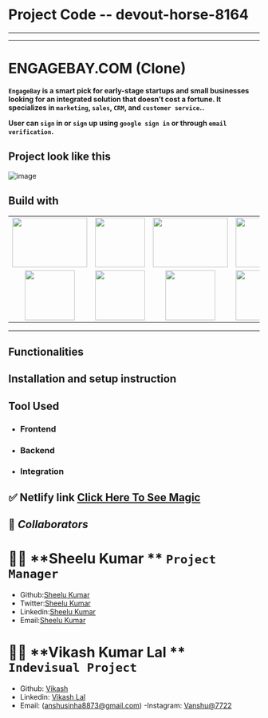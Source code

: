 
# Project Code -- devout-horse-8164
-------------------------------------------------------------------------------------------------------------------------------------------------------------
-------------------------------------------------------------------------------------------------------------------------------------------------------------

# ENGAGEBAY.COM  (Clone)


**`EngageBay` is a smart pick for early-stage startups and small businesses looking for an integrated solution that doesn’t cost a fortune. It specializes in `marketing`, `sales`, `CRM`, and `customer service`..**

**User can `sign` in or `sign` up using `google sign in` or through `email verification`.**

## Project look like this

<!-- ![image](https://user-images.githubusercontent.com/105917542/201535630-643af584-1bf8-4d92-a566-2770f7990cdd.png) -->

![image](https://user-images.githubusercontent.com/105917542/201535789-10270393-cba4-4630-a940-d46977463b3d.png)



## Build with

<table  align=center>
  <tr>
 <td align=center> <img src="https://upload.wikimedia.org/wikipedia/commons/thumb/d/d9/Node.js_logo.svg/1280px-Node.js_logo.svg.png"  height=100   width=150 ></td>
     <td align=center> <img src="https://upload.wikimedia.org/wikipedia/commons/thumb/a/a7/React-icon.svg/1280px-React-icon.svg.png" height=100   ></td>
    <td align=center> <img src="https://upload.wikimedia.org/wikipedia/commons/4/49/Redux.png"  height=100   width=150 ></td>
     <td align=center> <img src="https://img.icons8.com/nolan/64/wikipedia.png"  height=100  ></td>
  </tr><tr><td align=center>  <img src="https://img.icons8.com/color/48/null/chakra-ui.png"   width=100  ></td>
   <td align=center> <img src="https://upload.wikimedia.org/wikipedia/commons/thumb/b/b2/Bootstrap_logo.svg/768px-Bootstrap_logo.svg.png"  height=100    ></td>
  <td align=center> <img src="https://git-scm.com/images/logos/downloads/Git-Icon-1788C.png"  height=100  ></td>
  <td align=center> <img src="https://img.icons8.com/plasticine/100/null/github.png"  height=100  ></td>
  </tr>

</table>

<hr/>

## Functionalities

## Installation and setup instruction

## Tool Used

- ### **Frontend**
- ### **Backend**

- ### **Integration**

## ✅ **Netlify link** [Click Here To See Magic](https://vikash-fp-04-059.netlify.app/)

## 🤝 **_Collaborators_**

# 🧔🏻 **Sheelu Kumar ** `Project Manager`

- Github:[Sheelu Kumar](https://www.linkedin.com/in/sheeluofficial/)
- Twitter:[Sheelu Kumar](https://www.linkedin.com/in/sheeluofficial/)
- Linkedin:[Sheelu Kumar](https://www.linkedin.com/in/sheeluofficial/)
- Email:[Sheelu Kumar](sheelu.kumar@masaischool.com)

# 👨🏻 **Vikash Kumar Lal ** `Indevisual Project `

- Github: [Vikash](https://github.com/Therobo77)
- Linkedin: [Vikash Lal](https://www.linkedin.com/in/vikash-lal-001420181/)
- Email: (anshusinha8873@gmail.com)
-Instagram: [Vanshu@7722]()


